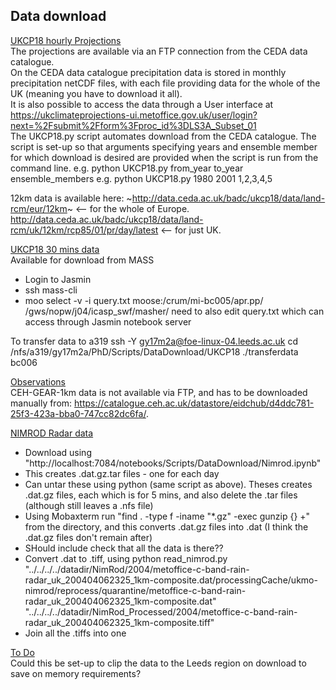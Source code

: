 ## Data download

<ins>UKCP18 hourly Projections</ins>  
The projections are available via an FTP connection from the CEDA data catalogue.  
On the CEDA data catalogue precipitation data is stored in monthly precipitation netCDF files, with each file providing data for the whole of the UK (meaning you have to download it all).  
It is also possible to access the data through a User interface at https://ukclimateprojections-ui.metoffice.gov.uk/user/login?next=%2Fsubmit%2Fform%3Fproc_id%3DLS3A_Subset_01  
The UKCP18.py script automates download from the CEDA catalogue. The script is set-up so that arguments specifying years and ensemble member for which download is desired are provided when the script is run from the command line.
e.g. python UKCP18.py from_year to_year ensemble_members
e.g. python UKCP18.py 1980 2001 1,2,3,4,5

12km data is available here: ~http://data.ceda.ac.uk/badc/ukcp18/data/land-rcm/eur/12km~ <-- for the whole of Europe. http://data.ceda.ac.uk/badc/ukcp18/data/land-rcm/uk/12km/rcp85/01/pr/day/latest <-- for just UK.


<ins>UKCP18 30 mins data</ins>  
Available for download from MASS
- Login to Jasmin
- ssh mass-cli
- moo select -v -i query.txt moose:/crum/mi-bc005/apr.pp/ /gws/nopw/j04/icasp_swf/masher/
    need to also edit query.txt which can access through Jasmin notebook server

To transfer data to a319
ssh -Y gy17m2a@foe-linux-04.leeds.ac.uk
cd /nfs/a319/gy17m2a/PhD/Scripts/DataDownload/UKCP18
./transferdata bc006 


<ins>Observations</ins>  
CEH-GEAR-1km data is not available via FTP, and has to be downloaded manually from: https://catalogue.ceh.ac.uk/datastore/eidchub/d4ddc781-25f3-423a-bba0-747cc82dc6fa/.

<!--- (Data for CEH-GEAR was downloaded on the SEE Linux remote server https://www.see.leeds.ac.uk/linux/desktop/.
Attempted using wget to automate this, but it didn't download file properly (very small file; html). So, instead had to manually point and click to files and then transfer them to the correct folder in a319 using terminal and mv -v ~/Downloads/* /nfs/a319/gy17m2a/CEH-GEAR.-->

<ins> NIMROD Radar data </ins>
- Download using "http://localhost:7084/notebooks/Scripts/DataDownload/Nimrod.ipynb"
- This creates .dat.gz.tar files - one for each day
- Can untar these using python (same script as above). Theses creates .dat.gz files, each which is for 5 mins, and also delete the .tar files (although still leaves a .nfs file)
- Using Mobaxterm run "find . -type f -iname "*.gz" -exec gunzip {} +" from the directory, and this converts .dat.gz files into .dat (I think the .dat.gz files don't remain after)
- SHould include check that all the data is there??
- Convert .dat to .tiff, using 
python read_nimrod.py "../../../../datadir/NimRod/2004/metoffice-c-band-rain-radar_uk_200404062325_1km-composite.dat/processingCache/ukmo-nimrod/reprocess/quarantine/metoffice-c-band-rain-radar_uk_200404062325_1km-composite.dat" "../../../../datadir/NimRod_Processed/2004/metoffice-c-band-rain-radar_uk_200404062325_1km-composite.tiff"
- Join all the .tiffs into one 



<ins> To Do </ins>  
Could this be set-up to clip the data to the Leeds region on download to save on memory requirements?
